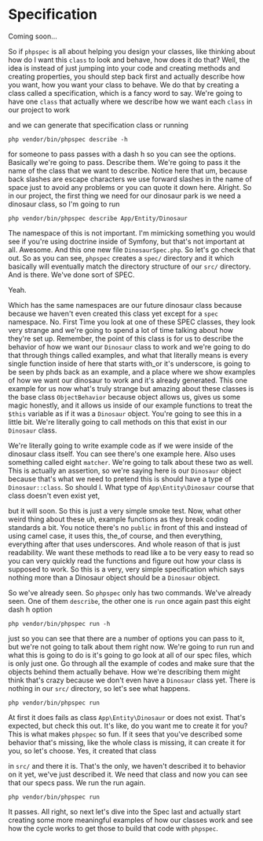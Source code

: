 # Specification

Coming soon...

So if `phpspec` is all about helping you design your classes, like thinking about
how do I want this `class` to look and behave, how does it do that? Well, the idea is
instead of just jumping into your code and creating methods and creating properties,
you should step back first and actually describe how you want, how you want your
class to behave. We do that by creating a class called a specification, which is a
fancy word to say. We're going to have one `class` that actually where we describe how
we want each `class` in our project to work

and we can generate that specification class or running

```terminal
php vendor/bin/phpspec describe -h
```

 for someone to pass passes with a dash h so you can see the options.
Basically we're going to pass. Describe them. We're going to pass it the name of the
class that we want to describe. Notice here that um, because back slashes are escape
characters we use forward slashes in the name of space just to avoid any problems or
you can quote it down here. Alright. So in our project, the first thing we need for
our dinosaur park is we need a dinosaur class, so I'm going to run

```terminal
php vendor/bin/phpspec describe App/Entity/Dinosaur
```

The namespace of this is not important. I'm mimicking something you would see if
you're using doctrine inside of Symfony, but that's not important at all. Awesome.
And this one new file `DinosaurSpec.php`. So let's go check that out. So as you can see,
`phpspec` creates a `spec/` directory and it which basically will eventually match
the directory structure of our `src/` directory. And is there. We've done sort of SPEC.

Yeah.

Which has the same namespaces are our future dinosaur class because because we
haven't even created this class yet except for a `spec` namespace. No. First Time you
look at one of these SPEC classes, they look very strange and we're going to spend a
lot of time talking about how they're set up. Remember, the point of this class is
for us to describe the behavior of how we want our `Dinosaur` class to work and we're
going to do that through things called examples, and what that literally means is
every single function inside of here that starts with_or it's underscore, is going to
be seen by phds back as an example, and a place where we show examples of how we want
our dinosaur to work and it's already generated. This one example for us now what's
truly strange but amazing about these classes is the base class `ObjectBehavior`
because object allows us, gives us some magic honestly, and it allows us inside of
our example functions to treat the `$this` variable as if it was a `Dinosaur` object.
You're going to see this in a little bit. We're literally going to call methods on
this that exist in our `Dinosaur` class.

We're literally going to write example code as if we were inside of the dinosaur
class itself. You can see there's one example here. Also uses something called eight
`matcher`. We're going to talk about these two as well. This is actually an assertion,
so we're saying here is our `Dinosaur` object because that's what we need to pretend
this is should have a type of `Dinosaur::class`. So should I. What type of
`App\Entity\Dinosaur` course that class doesn't even exist yet,

but it will soon. So this is just a very simple smoke test. Now, what other weird
thing about these uh, example functions as they break coding standards a bit. You
notice there's no `public` in front of this and instead of using camel case, it uses
this, the_of course, and then everything, everything after that uses underscores. And
whole reason of that is just readability. We want these methods to read like a to be
very easy to read so you can very quickly read the functions and figure out how your
class is supposed to work. So this is a very, very simple specification which says
nothing more than a Dinosaur object should be a `Dinosaur` object.

So we've already seen. So `phpspec` only has two commands. We've already seen.
One of them `describe`, the other one is `run` once again past this eight dash h option

```terminal-silent
php vendor/bin/phpspec run -h
```

just so you can see that there are a number of options you can pass to it, but we're
not going to talk about them right now. We're going to run run and what this is going
to do is it's going to go look at all of our spec files, which is only just one. Go
through all the example of codes and make sure that the objects behind them actually
behave. How we're describing them might think that's crazy because we don't even have
a `Dinosaur` class yet. There is nothing in our `src/` directory, so let's see what
happens.

```terminal-silent
php vendor/bin/phpspec run
```

At first it does fails as class `App\Entity\Dinosaur` or does not exist.
That's expected, but check this out. It's like, do you want me to create it for you?
This is what makes `phpspec` so fun. If it sees that you've described some
behavior that's missing, like the whole class is missing, it can create it for you,
so let's choose. Yes, it created that class

in `src/` and there it is. That's the only, we haven't described it to behavior on it
yet, we've just described it. We need that class and now you can see that our specs
pass. We run the run again.

```terminal-silent
php vendor/bin/phpspec run
```

 It passes. All right, so next let's dive into the Spec
last and actually start creating some more meaningful examples of how our classes
work and see how the cycle works to get those to build that code with `phpspec`.